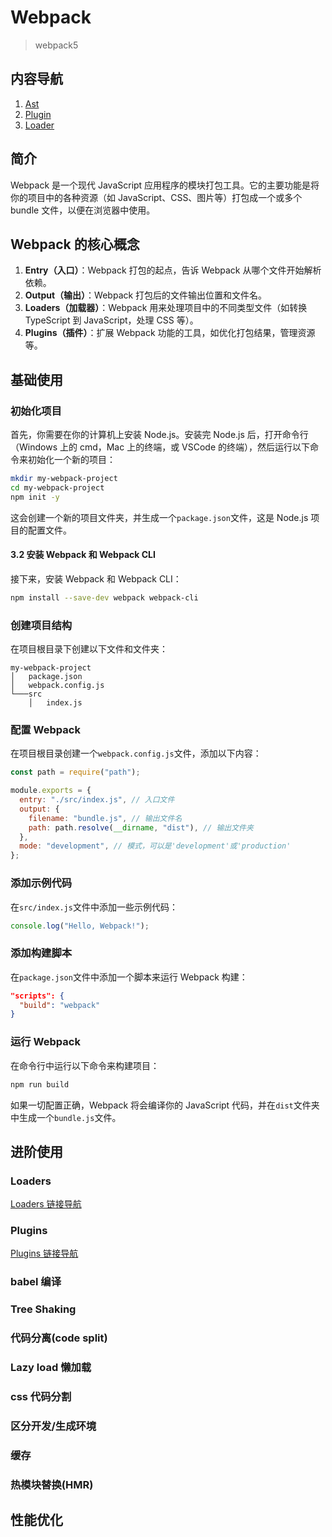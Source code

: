# Webpack

> webpack5

## 内容导航

1. [Ast](./1.ast.md)
2. [Plugin](./2.plugin.md)
3. [Loader](./3.loader.md)

## 简介

Webpack 是一个现代 JavaScript 应用程序的模块打包工具。它的主要功能是将你的项目中的各种资源（如 JavaScript、CSS、图片等）打包成一个或多个 bundle 文件，以便在浏览器中使用。

## Webpack 的核心概念

1. **Entry（入口）**：Webpack 打包的起点，告诉 Webpack 从哪个文件开始解析依赖。
2. **Output（输出）**：Webpack 打包后的文件输出位置和文件名。
3. **Loaders（加载器）**：Webpack 用来处理项目中的不同类型文件（如转换 TypeScript 到 JavaScript，处理 CSS 等）。
4. **Plugins（插件）**：扩展 Webpack 功能的工具，如优化打包结果，管理资源等。

## 基础使用

### 初始化项目

首先，你需要在你的计算机上安装 Node.js。安装完 Node.js 后，打开命令行（Windows 上的 cmd，Mac 上的终端，或 VSCode 的终端），然后运行以下命令来初始化一个新的项目：

```bash
mkdir my-webpack-project
cd my-webpack-project
npm init -y
```

这会创建一个新的项目文件夹，并生成一个`package.json`文件，这是 Node.js 项目的配置文件。

#### 3.2 安装 Webpack 和 Webpack CLI

接下来，安装 Webpack 和 Webpack CLI：

```bash
npm install --save-dev webpack webpack-cli
```

### 创建项目结构

在项目根目录下创建以下文件和文件夹：

```
my-webpack-project
│   package.json
│   webpack.config.js
└───src
    │   index.js
```

### 配置 Webpack

在项目根目录创建一个`webpack.config.js`文件，添加以下内容：

```js
const path = require("path");

module.exports = {
  entry: "./src/index.js", // 入口文件
  output: {
    filename: "bundle.js", // 输出文件名
    path: path.resolve(__dirname, "dist"), // 输出文件夹
  },
  mode: "development", // 模式，可以是'development'或'production'
};
```

### 添加示例代码

在`src/index.js`文件中添加一些示例代码：

```js
console.log("Hello, Webpack!");
```

### 添加构建脚本

在`package.json`文件中添加一个脚本来运行 Webpack 构建：

```json
"scripts": {
  "build": "webpack"
}
```

### 运行 Webpack

在命令行中运行以下命令来构建项目：

```bash
npm run build
```

如果一切配置正确，Webpack 将会编译你的 JavaScript 代码，并在`dist`文件夹中生成一个`bundle.js`文件。

## 进阶使用

### Loaders

[Loaders 链接导航](./3.loader.md)

### Plugins

[Plugins 链接导航](./2.plugin.md)

### babel 编译

### Tree Shaking

### 代码分离(code split)

### Lazy load 懒加载

### css 代码分割

### 区分开发/生成环境

### 缓存

### 热模块替换(HMR)

## 性能优化
